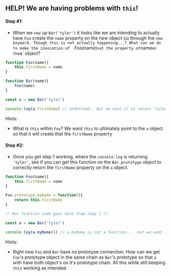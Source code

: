 ## HELP! We are having problems with `this`!

#### Step #1:

- When we `new` up `Bar('tyler')` it looks like we are intending to actually have `Foo` create the `name` property on the new object (`a`) through the `new keyword. Though this is not actually happening...? What can we do to make the invocation of  `Foo(name)` set the property of `name` on the `a` object?


```js
function Foo(name){
    this.firstName = name
}

function Bar(name){
    Foo(name)
}

const a = new Bar('tyler')

console.log(a.firstName) // undefined.. but we want it to return 'tyler'

```

Hints:

- What is `this` within `Foo`? We want `this` to ultimately point to the `a` object so that it will create that the `firstName` property


#### Step #2:

- Once you get step 1 working, where the `console.log` is returning `'tyler'`, see if you can get this function on the `Bar.prototype` object to correctly return the `firstName` property on the `a` object.

```js
function Foo(name){
    this.firstName = name
}

Foo.prototype.myName = function(){
    return this.firstName
}

/* Bar function code goes here from step 1 */

const a = new Bar('tyler')

console.log(a.myName()) // a.myName is not a function...  but we want it to return 'tyler'
```

Hints:
- Right now `Foo` and `Bar` have no prototype connection. How can we get `Foo`'s prototype object in the same chain as `Bar`'s prototype so that `a` with have both object's on it's prototype chain. All this while still keeping `this` working as intended.